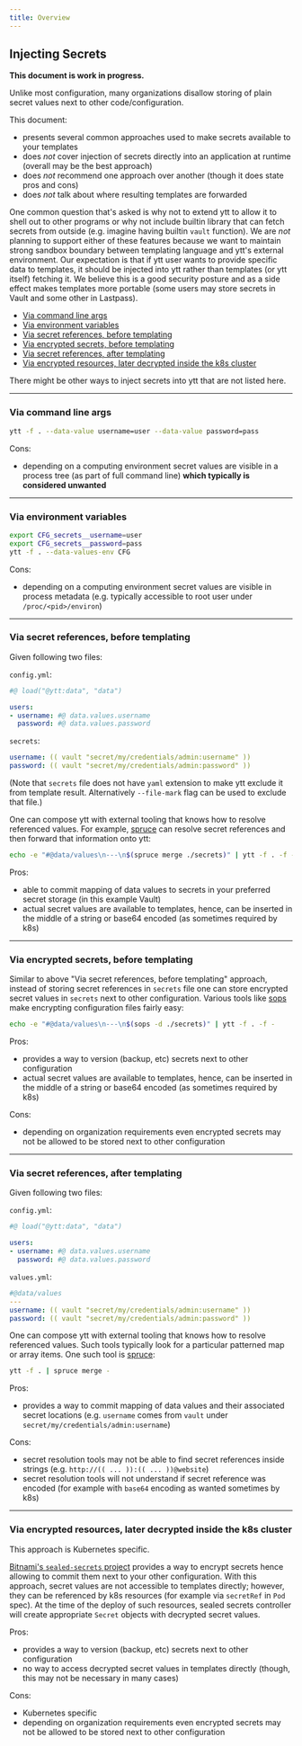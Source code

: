 ```yaml
---
title: Overview
---
```


## Injecting Secrets

**This document is work in progress.**

Unlike most configuration, many organizations disallow storing of plain secret values next to other code/configuration.

This document:
- presents several common approaches used to make secrets available to your templates
- does _not_ cover injection of secrets directly into an application at runtime (overall may be the best approach)
- does _not_ recommend one approach over another (though it does state pros and cons)
- does _not_ talk about where resulting templates are forwarded

One common question that's asked is why not to extend ytt to allow it to shell out to other programs or why not include builtin library that can fetch secrets from outside (e.g. imagine having builtin `vault` function). We are _not_ planning to support either of these features because we want to maintain strong sandbox boundary between templating language and ytt's external environment. Our expectation is that if ytt user wants to provide specific data to templates, it should be injected into ytt rather than templates (or ytt itself) fetching it. We believe this is a good security posture and as a side effect makes templates more portable (some users may store secrets in Vault and some other in Lastpass).

- [Via command line args](#via-command-line-args)
- [Via environment variables](#via-environment-variables)
- [Via secret references, before templating](#via-secret-references-before-templating)
- [Via encrypted secrets, before templating](#via-encrypted-secrets-before-templating)
- [Via secret references, after templating](#via-secret-references-after-templating)
- [Via encrypted resources, later decrypted inside the k8s cluster](#via-encrypted-resources-later-decrypted-inside-the-k8s-cluster)

There might be other ways to inject secrets into ytt that are not listed here.

---
### Via command line args

```bash
ytt -f . --data-value username=user --data-value password=pass
```

Cons:

- depending on a computing environment secret values are visible in a process tree (as part of full command line) **which typically is considered unwanted**

---
### Via environment variables

```bash
export CFG_secrets__username=user
export CFG_secrets__password=pass
ytt -f . --data-values-env CFG
```

Cons:

- depending on a computing environment secret values are visible in process metadata (e.g. typically accessible to root user under `/proc/<pid>/environ`)

---
### Via secret references, before templating

Given following two files:

`config.yml`:

```yaml
#@ load("@ytt:data", "data")

users:
- username: #@ data.values.username
  password: #@ data.values.password
```

`secrets`:

```yaml
username: (( vault "secret/my/credentials/admin:username" ))
password: (( vault "secret/my/credentials/admin:password" ))
```

(Note that `secrets` file does not have `yaml` extension to make ytt exclude it from template result. Alternatively `--file-mark` flag can be used to exclude that file.)

One can compose ytt with external tooling that knows how to resolve referenced values. For example, [spruce](https://starkandwayne.com/blog/simple-secure-credentials-into-yaml-with-vault-and-spruce/) can resolve secret references and then forward that information onto ytt:

```bash
echo -e "#@data/values\n---\n$(spruce merge ./secrets)" | ytt -f . -f -
```

Pros:

- able to commit mapping of data values to secrets in your preferred secret storage (in this example Vault)
- actual secret values are available to templates, hence, can be inserted in the middle of a string or base64 encoded (as sometimes required by k8s)

---
### Via encrypted secrets, before templating

Similar to above "Via secret references, before templating" approach, instead of storing secret references in `secrets` file one can store encrypted secret values in `secrets` next to other configuration. Various tools like [sops](https://github.com/mozilla/sops) make encrypting configuration files fairly easy:

```bash
echo -e "#@data/values\n---\n$(sops -d ./secrets)" | ytt -f . -f -
```

Pros:

- provides a way to version (backup, etc) secrets next to other configuration
- actual secret values are available to templates, hence, can be inserted in the middle of a string or base64 encoded (as sometimes required by k8s)

Cons:

- depending on organization requirements even encrypted secrets may not be allowed to be stored next to other configuration

---
### Via secret references, after templating

Given following two files:

`config.yml`:

```yaml
#@ load("@ytt:data", "data")

users:
- username: #@ data.values.username
  password: #@ data.values.password
```

`values.yml`:

```yaml
#@data/values
---
username: (( vault "secret/my/credentials/admin:username" ))
password: (( vault "secret/my/credentials/admin:password" ))
```

One can compose ytt with external tooling that knows how to resolve referenced values. Such tools typically look for a particular patterned map or array items. One such tool is [spruce](https://starkandwayne.com/blog/simple-secure-credentials-into-yaml-with-vault-and-spruce/):

```bash
ytt -f . | spruce merge -
```

Pros:

- provides a way to commit mapping of data values and their associated secret locations (e.g. `username` comes from `vault` under `secret/my/credentials/admin:username`)

Cons:

- secret resolution tools may not be able to find secret references inside strings (e.g. `http://(( ... )):(( ... ))@website`)
- secret resolution tools will not understand if secret reference was encoded (for example with `base64` encoding as wanted sometimes by k8s)

---
### Via encrypted resources, later decrypted inside the k8s cluster

This approach is Kubernetes specific.

[Bitnami's `sealed-secrets` project](https://github.com/bitnami-labs/sealed-secrets) provides a way to encrypt secrets hence allowing to commit them next to your other configuration. With this approach, secret values are not accessible to templates directly; however, they can be referenced by k8s resources (for example via `secretRef` in `Pod` spec). At the time of the deploy of such resources, sealed secrets controller will create appropriate `Secret` objects with decrypted secret values.

Pros:

- provides a way to version (backup, etc) secrets next to other configuration
- no way to access decrypted secret values in templates directly (though, this may not be necessary in many cases)

Cons:

- Kubernetes specific
- depending on organization requirements even encrypted secrets may not be allowed to be stored next to other configuration
